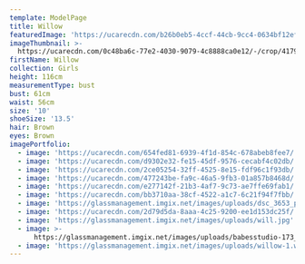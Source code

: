 ```yaml
---
template: ModelPage
title: Willow
featuredImage: 'https://ucarecdn.com/b26b0eb5-4ccf-44cb-9cc4-0634bf12efad/'
imageThumbnail: >-
  https://ucarecdn.com/0c48ba6c-77e2-4030-9079-4c8888ca0e12/-/crop/4179x3648/1041,0/-/preview/
firstName: Willow
collection: Girls
height: 116cm
measurementType: bust
bust: 61cm
waist: 56cm
size: '10'
shoeSize: '13.5'
hair: Brown
eyes: Brown
imagePortfolio:
  - image: 'https://ucarecdn.com/654fed81-6939-4f1d-854c-678abeb8fee7/'
  - image: 'https://ucarecdn.com/d9302e32-fe15-45df-9576-cecabf4c02db/'
  - image: 'https://ucarecdn.com/2ce05254-32ff-4525-8e15-fdf96c1f93db/'
  - image: 'https://ucarecdn.com/477243be-fa9c-46a5-9fb3-01a857b8468d/'
  - image: 'https://ucarecdn.com/e277142f-21b3-4af7-9c73-ae7ffe69fab1/'
  - image: 'https://ucarecdn.com/bb3710aa-38cf-4522-a1c7-6c21f94f7fbb/'
  - image: 'https://glassmanagement.imgix.net/images/uploads/dsc_3653_preview.jpg'
  - image: 'https://ucarecdn.com/2d79d5da-8aaa-4c25-9200-ee1d153dc25f/'
  - image: 'https://glassmanagement.imgix.net/images/uploads/will.jpg'
  - image: >-
      https://glassmanagement.imgix.net/images/uploads/babesstudio-173_preview.jpg
  - image: 'https://glassmanagement.imgix.net/images/uploads/willow-1.webp'
---
```


